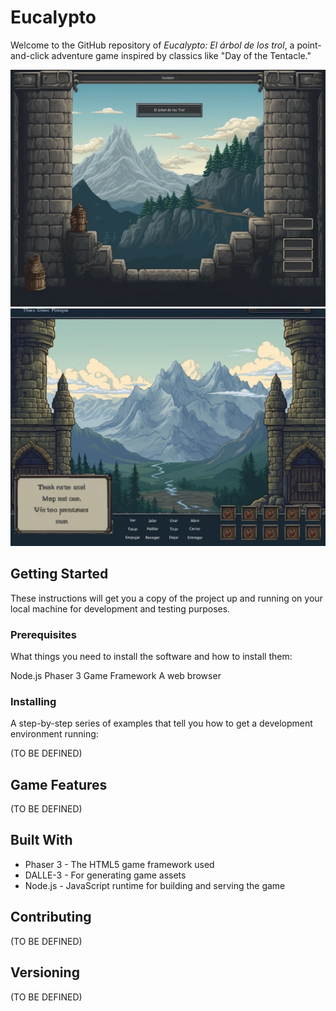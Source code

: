 # Eucalypto

Welcome to the GitHub repository of *Eucalypto: El árbol de los trol*, a point-and-click adventure game inspired by classics like "Day of the Tentacle." 

![Eucalypto Menu Screen](assets/images/eucalypto.jpg)
![Eucalypto Game Screenshot](assets/images/full-interface-reference.jpg)

## Getting Started

These instructions will get you a copy of the project up and running on your local machine for development and testing purposes.

### Prerequisites

What things you need to install the software and how to install them:

Node.js
Phaser 3 Game Framework
A web browser

### Installing

A step-by-step series of examples that tell you how to get a development environment running:

(TO BE DEFINED)

## Game Features

(TO BE DEFINED)

## Built With

- Phaser 3 - The HTML5 game framework used
- DALLE-3 - For generating game assets
- Node.js - JavaScript runtime for building and serving the game  

## Contributing

(TO BE DEFINED)

## Versioning

(TO BE DEFINED)
